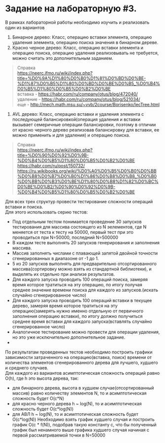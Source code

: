 Задание на лабораторную #3.
============

В рамках лабораторной работы необходимо изучить и реализовать один из вариантов
1. Бинарное дерево: Класс, операцию вставки элемента, операцию удаления элемента, операцию поиска значения в бинарном дереве.
2. Красно черное дерево: Класс, операцию вставки элемента и операцию поиска, операцию удаления реализовывать не требуется, можно считать это дополнительным заданием.
> Справка  
> https://neerc.ifmo.ru/wiki/index.php?title=%D0%9A%D1%80%D0%B0%D1%81%D0%BD%D0%BE-%D1%87%D0%B5%D1%80%D0%BD%D0%BE%D0%B5_%D0%B4%D0%B5%D1%80%D0%B5%D0%B2%D0%BE  
> вставка - https://habr.com/ru/company/otus/blog/472040/  
> удаление - https://habr.com/ru/company/otus/blog/521034/  
> еще - http://mech.math.msu.su/~vvb/2course/Borisenko/lecTree.html  
1. AVL дерево: Класс, операцию вставки и удаления элемента с последующей балансировкой(операция удаления и вставки вызывает семеричные операции балансировки, поэтому в отличии от красно черного дерево реализовав балансировку для вставки, ее можно применить и для удаления) и операцию поиска.
> Справка  
> https://neerc.ifmo.ru/wiki/index.php?title=%D0%90%D0%92%D0%9B-%D0%B4%D0%B5%D1%80%D0%B5%D0%B2%D0%BE  
> https://habr.com/ru/post/150732/   
> https://ru.wikibooks.org/wiki/%D0%A0%D0%B5%D0%B0%D0%BB%D0%B8%D0%B7%D0%B0%D1%86%D0%B8%D0%B8_%D0%B0%D0%BB%D0%B3%D0%BE%D1%80%D0%B8%D1%82%D0%BC%D0%BE%D0%B2/%D0%90%D0%92%D0%9B-%D0%B4%D0%B5%D1%80%D0%B5%D0%B2%D0%BE

Для всех трех структур провести тестирование сложности операций вставки и поиска.  
Для этого использовать серию тестов:
- Под отдельным тестом понимается проведение 30 запусков тестирования для массива состоящего из N эелементов, где N меняется от теста к тесту на 50000, первый тест при это проводиться при N=50000, последний N=500000
- В каждом тесте выполнять 20 запусков генерирования и заполнения массива.
- Массив заполнять числами с плавающей запятой двойной точности сгенерированных в диапазоне от -1 до 1.
- 5 из 20 запусков выполнять для предварительно отсортированного массива(сортировку можно взять из стандартной библиотеки), и выделять их отдельно при анализе результатов.
- Для каждого запуска проводить 100 операций поиска, замеряя время которое тратиться на эту операцию, по итогу получая среднее значение времени поиска для каждого из запусков.(искать случайно сгенерированное число)
- Для каждого запуска проводить 100 операций вставки в текущее дерево, замеряя время которое тратиться на эту операцию(замерять нужно именно отдельную от первичного заполнения операцию вставки), по итогу должно получиться среднее время вставки для каждого запуска(вставлять случайно сгенерированное число)
- Аналогичное тестирование можно провести для операции удаления, но это уже исключительно дополнительное задание.
- 

По результатам проведенных тестов необходимо построить графики зависимости затраченного на операцию(вставка, поиск) времени от количества элементов сгенерированного дерева для лучшего, худшего и среднего случаев.  
Для каждого из вариантов асимптотическая сложность операций равно O(h), где h это высота дерева, так:
- для бинарного дерева, высота в худшем случае(отсортированный массив) равно количеству элементов N, то и асимптотическая сложность будет O(c*N)
- для красно черного дерева h ~ log(N), то и асимптотическая сложность будет O(c*log(N))
- для АВЛ h ~ log(N), то и асимптотическая сложность будет O(c*log(N))
Необходимо взять график худшего случая и построить график O(c * f(N)), подобрав такую константу c, что бы полученный график был ненамного выше графика худшего случая начиная с первой рассматриваемой точки в N=50000
